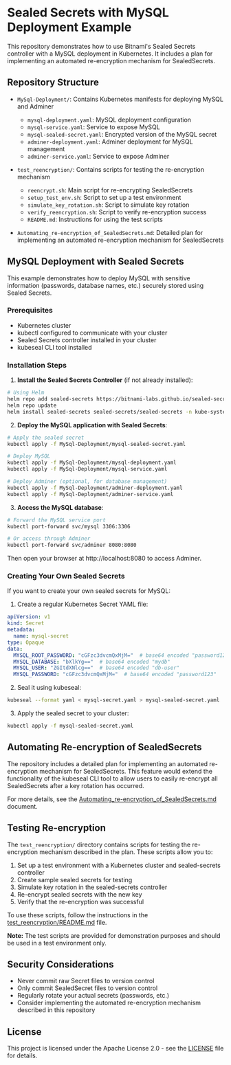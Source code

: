 # Sealed Secrets with MySQL Deployment Example

This repository demonstrates how to use Bitnami's Sealed Secrets controller with a MySQL deployment in Kubernetes. It includes a plan for implementing an automated re-encryption mechanism for SealedSecrets.

## Repository Structure

- `MySql-Deployment/`: Contains Kubernetes manifests for deploying MySQL and Adminer
  - `mysql-deployment.yaml`: MySQL deployment configuration
  - `mysql-service.yaml`: Service to expose MySQL
  - `mysql-sealed-secret.yaml`: Encrypted version of the MySQL secret
  - `adminer-deployment.yaml`: Adminer deployment for MySQL management
  - `adminer-service.yaml`: Service to expose Adminer

- `test_reencryption/`: Contains scripts for testing the re-encryption mechanism
  - `reencrypt.sh`: Main script for re-encrypting SealedSecrets
  - `setup_test_env.sh`: Script to set up a test environment
  - `simulate_key_rotation.sh`: Script to simulate key rotation
  - `verify_reencryption.sh`: Script to verify re-encryption success
  - `README.md`: Instructions for using the test scripts

- `Automating_re-encryption_of_SealedSecrets.md`: Detailed plan for implementing an automated re-encryption mechanism for SealedSecrets

## MySQL Deployment with Sealed Secrets

This example demonstrates how to deploy MySQL with sensitive information (passwords, database names, etc.) securely stored using Sealed Secrets.

### Prerequisites

- Kubernetes cluster
- kubectl configured to communicate with your cluster
- Sealed Secrets controller installed in your cluster
- kubeseal CLI tool installed

### Installation Steps

1. **Install the Sealed Secrets Controller** (if not already installed):

```bash
# Using Helm
helm repo add sealed-secrets https://bitnami-labs.github.io/sealed-secrets
helm repo update
helm install sealed-secrets sealed-secrets/sealed-secrets -n kube-system
```

2. **Deploy the MySQL application with Sealed Secrets**:

```bash
# Apply the sealed secret
kubectl apply -f MySql-Deployment/mysql-sealed-secret.yaml

# Deploy MySQL
kubectl apply -f MySql-Deployment/mysql-deployment.yaml
kubectl apply -f MySql-Deployment/mysql-service.yaml

# Deploy Adminer (optional, for database management)
kubectl apply -f MySql-Deployment/adminer-deployment.yaml
kubectl apply -f MySql-Deployment/adminer-service.yaml
```

3. **Access the MySQL database**:

```bash
# Forward the MySQL service port
kubectl port-forward svc/mysql 3306:3306

# Or access through Adminer
kubectl port-forward svc/adminer 8080:8080
```

Then open your browser at http://localhost:8080 to access Adminer.

### Creating Your Own Sealed Secrets

If you want to create your own sealed secrets for MySQL:

1. Create a regular Kubernetes Secret YAML file:

```yaml
apiVersion: v1
kind: Secret
metadata:
  name: mysql-secret
type: Opaque
data:
  MYSQL_ROOT_PASSWORD: "cGFzc3dvcmQxMjM="  # base64 encoded "password123"
  MYSQL_DATABASE: "bXlkYg=="  # base64 encoded "mydb"
  MYSQL_USER: "ZGItdXNlcg=="  # base64 encoded "db-user"
  MYSQL_PASSWORD: "cGFzc3dvcmQxMjM="  # base64 encoded "password123"
```

2. Seal it using kubeseal:

```bash
kubeseal --format yaml < mysql-secret.yaml > mysql-sealed-secret.yaml
```

3. Apply the sealed secret to your cluster:

```bash
kubectl apply -f mysql-sealed-secret.yaml
```

## Automating Re-encryption of SealedSecrets

The repository includes a detailed plan for implementing an automated re-encryption mechanism for SealedSecrets. This feature would extend the functionality of the kubeseal CLI tool to allow users to easily re-encrypt all SealedSecrets after a key rotation has occurred.

For more details, see the [Automating_re-encryption_of_SealedSecrets.md](Automating_re-encryption_of_SealedSecrets.md) document.

## Testing Re-encryption

The `test_reencryption/` directory contains scripts for testing the re-encryption mechanism described in the plan. These scripts allow you to:

1. Set up a test environment with a Kubernetes cluster and sealed-secrets controller
2. Create sample sealed secrets for testing
3. Simulate key rotation in the sealed-secrets controller
4. Re-encrypt sealed secrets with the new key
5. Verify that the re-encryption was successful

To use these scripts, follow the instructions in the [test_reencryption/README.md](test_reencryption/README.md) file.

**Note:** The test scripts are provided for demonstration purposes and should be used in a test environment only.

## Security Considerations

- Never commit raw Secret files to version control
- Only commit SealedSecret files to version control
- Regularly rotate your actual secrets (passwords, etc.)
- Consider implementing the automated re-encryption mechanism described in this repository

## License

This project is licensed under the Apache License 2.0 - see the [LICENSE](LICENSE) file for details.
